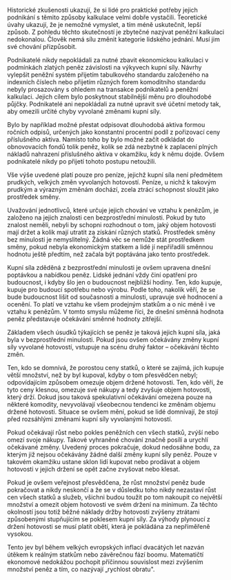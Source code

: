 Historické zkušenosti ukazují, že si lidé pro praktické potřeby jejich podnikání s těmito způsoby kalkulace velmi dobře vystačili. Teoretické úvahy ukazují, že je nemožné vymyslet, a tím méně uskutečnit, lepší způsob. Z pohledu těchto skutečností je zbytečné nazývat peněžní kalkulaci nedokonalou. Člověk nemá sílu změnit kategorie lidského jednání. Musí jim své chování přizpůsobit.

Podnikatelé nikdy nepokládali za nutné zbavit ekonomickou kalkulaci v podmínkách zlatých peněz závislosti na výkyvech kupní síly. Návrhy vylepšit peněžní systém přijetím tabulkového standardu založeného na indexních číslech nebo přijetím různých forem komoditního standardu nebyly prosazovány s ohledem na transakce podnikatelů a peněžní kalkulaci. Jejich cílem bylo poskytnout stabilnější měnu pro dlouhodobé půjčky. Podnikatelé ani nepokládali za nutné upravit své účetní metody tak, aby omezili určité chyby vyvolané změnami kupní síly.

Bylo by například možné přestat odpisovat dlouhodobá aktiva formou ročních odpisů, určených jako konstantní procentní podíl z pořizovací ceny příslušného aktiva. Namísto toho by bylo možné začít odkládat do obnovovacích fondů tolik peněz, kolik se zdá nezbytné k zaplacení plných nákladů nahrazení příslušného aktiva v okamžiku, kdy k němu dojde. Ovšem podnikatelé nikdy po přijetí tohoto postupu netoužili.

Vše výše uvedené platí pouze pro peníze, jejichž kupní síla není předmětem prudkých, velkých změn vyvolaných hotovostí. Peníze, u nichž k takovým prudkým a výrazným změnám dochází, zcela ztrácí schopnost sloužit jako prostředek směny.

Uvažování jednotlivců, které určuje jejich chování ve vztahu k penězům, je založeno na jejich znalosti cen bezprostřední minulosti. Pokud by tuto znalost neměli, nebyli by schopni rozhodnout o tom, jaký objem hotovosti mají držet a kolik mají utratit za získání různých statků. Prostředek směny bez minulosti je nemyslitelný. Žádná věc se nemůže stát prostředkem směny, pokud nebyla ekonomickým statkem a lidé jí nepřiřadili směnnou hodnotu ještě předtím, než začala být poptávána jako tento prostředek.

Kupní síla zděděná z bezprostřední minulosti je ovšem upravena dnešní poptávkou a nabídkou peněz. Lidské jednání vždy činí opatření pro budoucnost, i kdyby šlo jen o budoucnost nejbližší hodiny. Ten, kdo kupuje, kupuje pro budoucí spotřebu nebo výrobu. Podle toho, nakolik věří, že se bude budoucnost lišit od současnosti a minulosti, upravuje své hodnocení a ocenění. To platí ve vztahu ke všem prodejným statkům a o nic méně i ve vztahu k penězům. V tomto smyslu můžeme říci, že dnešní směnná hodnota peněz představuje očekávání směnné hodnoty zítřejší.

Základem všech úsudků týkajících se peněz je taková jejich kupní síla, jaká byla v bezprostřední minulosti. Pokud jsou ovšem očekávány změny kupní síly vyvolané hotovostí, vstupuje na scénu druhý faktor – očekávání těchto změn.

Ten, kdo se domnívá, že porostou ceny statků, o které se zajímá, jich kupuje větší množství, než by byl kupoval, kdyby o tom přesvědčen nebyl; odpovídajícím způsobem omezuje objem držené hotovosti. Ten, kdo věří, že tyto ceny klesnou, omezuje své nákupy a tedy zvyšuje objem hotovosti, který drží. Dokud jsou taková spekulativní očekávání omezena pouze na některé komodity, nevyvolávají všeobecnou tendenci ke změnám objemu držené hotovosti. Situace se ovšem mění, pokud se lidé domnívají, že stojí před rozsáhlými změnami kupní síly vyvolanými hotovostí.

Pokud očekávají růst nebo pokles peněžních cen všech statků, zvýší nebo omezí svoje nákupy. Takové vyhraněné chování značně posílí a urychlí očekávané změny. Uvedený proces pokračuje, dokud nedosáhne bodu, za kterým již nejsou očekávány žádné další změny kupní síly peněz. Pouze v takovém okamžiku ustane sklon lidí kupovat nebo prodávat a objem hotovosti v jejich držení se opět začne zvyšovat nebo klesat.

Pokud je ovšem veřejnost přesvědčena, že růst množství peněz bude pokračovat a nikdy neskončí a že se v důsledku toho nikdy nezastaví růst cen všech statků a služeb, všichni budou toužit po tom nakoupit co největší množství a omezit objem hotovosti ve svém držení na minimum. Za těchto okolností jsou totiž běžné náklady držby hotovosti zvýšeny ztrátami způsobenými stupňujícím se poklesem kupní síly. Za výhody plynoucí z držení hotovosti se musí platit obětí, která je pokládána za nepřiměřeně vysokou.

Tento jev byl během velkých evropských inflací dvacátých let nazván útěkem k reálným statkům nebo závěrečnou fází boomu. Matematičtí ekonomové nedokážou pochopit příčinnou souvislost mezi zvýšením množství peněz a tím, co nazývají „rychlost obratu".